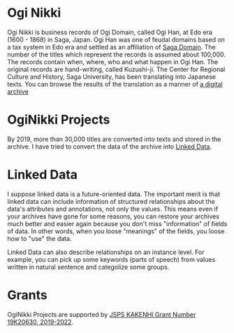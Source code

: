 # Ogi Nikki
Ogi Nikki is business records of Ogi Domain, called Ogi Han, at Edo era  (1600 - 1868) in Saga, Japan.
Ogi Han was one of feudal domains based on a tax system in Edo era and settled as an affiliation of [Saga Domain](https://en.wikipedia.org/wiki/Saga_Domain).
The number of the titles which represent the records is assumed about 100,000. The records contain when, where, who and what happen in Ogi Han. 
The original records are hand-writing, called Kuzushi-ji. The Center for Regional Culture and History, Saga University, has been translating into Japanese texts. 
You can browse the results of the translation as a manner of [a digital archive](https://www.dl.saga-u.ac.jp/ogiNikki/)

# OgiNikki Projects
By 2019, more than 30,000 titles are converted into texts and stored in the archive.
I have tried to convert the data of the archive into [Linked Data](https://www.w3.org/standards/semanticweb/data).

# Linked Data
I suppose linked data is a future-oriented data. The important merit is that linked data can include information of structured relationships about the data's attributes and annotations, not only the values. This means even if your archives have gone for some reasons, you can restore your archives much better and easier again because you don't miss "information" of fields of data.
In other words, when you loose "meanings" of the fields, you loose how to "use" the data. 

Linked Data can also describe relationships on an instance level. For example, you can pick up some keywords (parts of speech) from values written in natural sentence and categolize some groups. 

# Grants
OgiNikki Projects are supported by [JSPS KAKENHI Grant Number 19K20630, 2019-2022](https://kaken.nii.ac.jp/grant/KAKENHI-PROJECT-19K20630/).
